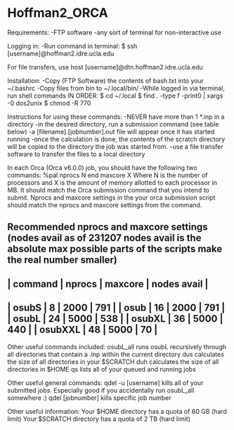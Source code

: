 # Hoffman2_ORCA

Requirements:
-FTP software
-any sort of terminal for non-interactive use

Logging in:
-Run command in terminal:
	$ ssh [username]@hoffman2.idre.ucla.edu

For file transfers, use host [username]@dtn.hoffman2.idre.ucla.edu

Installation:
-Copy (FTP Software) the contents of bash.txt into your ~/.bashrc
-Copy files from bin to ~/.local/bin/
-While logged in via terminal, run shell commands IN ORDER:
	$ cd ~/.local
	$ find . -type f -print0 | xargs -0 dos2unix
	$ chmod -R 770

Instructions for using these commands:
-NEVER have more than 1 *.inp in a directory
-in the desired directory, run a submission command (see table below)
-a [filename].[jobnumber].out file will appear once it has started running
-once the calculation is done, the contents of the scratch directory will be copied to the directory the job was started from. 
-use a file transfer software to transfer the files to a local directory

In each Orca (Orca v6.0.0) job, you should have the following two commands:
	%pal
	 nprocs N
	end
	maxcore X
Where N is the number of processors and X is the amount of memory allotted to each processor in MB. It should match the Orca submission command that you intend to submit. Nprocs and maxcore settings in the your orca submission script should match the nprocs and maxcore settings from the command. 

Recommended nprocs and maxcore settings
(nodes avail as of 231207
   nodes avail is the absolute max possible
        parts of the scripts make the real number smaller)
--------------------------------------------
| command | nprocs | maxcore | nodes avail |
--------------------------------------------
| osubS   |   8    |  2000   |    791      |
| osub    |   16   |  2000   |    791      |
| osubL   |   24   |  5000   |    538      |
| osubXL  |   36   |  5000   |    440      |
| osubXXL |   48   |  5000   |    70       |
--------------------------------------------

Other useful commands included:
	osubL_all	runs osubL recursively through all directories that contain a .inp within the current directory
	dus    calculates the size of all directories in your $SCRATCH
	duh    calculates the size of all directories in $HOME
	qs     lists all of your queued and running jobs

Other useful general commands:
	qdel -u [username] kills all of your submitted jobs. Especially good if you accidentally run osubL_all somewhere :)
	qdel [jobnumber] kills specific job number

Other useful information:
Your $HOME directory has a quota of 60 GB (hard limit)
Your $SCRATCH directory has a quota of 2 TB (hard limit)
